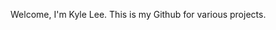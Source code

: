 Welcome, I'm Kyle Lee.
This is my Github for various projects.

<!---
KyleLee0430/KyleLee0430 is a ✨ special ✨ repository because its `README.md` (this file) appears on your GitHub profile.
You can click the Preview link to take a look at your changes.
--->

